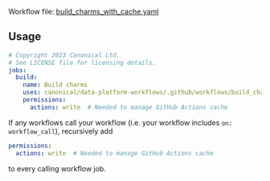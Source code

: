 Workflow file: [build_charms_with_cache.yaml](build_charms_with_cache.yaml)

## Usage
```yaml
# Copyright 2023 Canonical Ltd.
# See LICENSE file for licensing details.
jobs:
  build:
    name: Build charms
    uses: canonical/data-platform-workflows/.github/workflows/build_charms_with_cache.yaml@v0.0.0
    permissions:
      actions: write  # Needed to manage GitHub Actions cache
```
If any workflows call your workflow (i.e. your workflow includes `on: workflow_call`), recursively add
```yaml
permissions:
  actions: write  # Needed to manage GitHub Actions cache
```
to every calling workflow job.